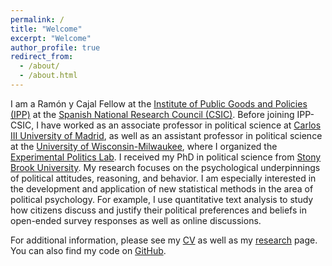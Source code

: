 ```yaml
---
permalink: /
title: "Welcome"
excerpt: "Welcome"
author_profile: true
redirect_from: 
  - /about/
  - /about.html
---
```


I am a Ramón y Cajal Fellow at the [Institute of Public Goods and Policies (IPP)](https://ipp.csic.es/en) at the [Spanish National Research Council (CSIC)](https://www.csic.es/en). Before joining IPP-CSIC, I have worked as an associate professor in political science at [Carlos III University of Madrid](https://www.uc3m.es/social-sciences-department/home), as well as an assistant professor in political science at the [University of Wisconsin-Milwaukee](https://uwm.edu/political-science/), where I organized the [Experimental Politics Lab](https://experimentalpolitics.github.io/). I received my PhD in political science from [Stony Brook University](http://www.stonybrook.edu/polsci/). My research focuses on the psychological underpinnings of political attitudes, reasoning, and behavior. I am especially interested in the development and application of new statistical methods in the area of political psychology. For example, I use quantitative text analysis to study how citizens discuss and justify their political preferences and beliefs in open-ended survey responses as well as online discussions.

<!-- Outside of academia, I enjoy cycling, hiking, climbing, and photography. I am also a fan of the German card game [Skat](https://en.wikipedia.org/wiki/Skat_%28card_game%29). Here's a little [Shiny app](http://pwkraft.shinyapps.io/Skat) that keeps track of our group's game statistics. -->

For additional information, please see my [CV](cv) as well as my [research](research) page. You can also find my code on [GitHub](http://github.com/pwkraft/).